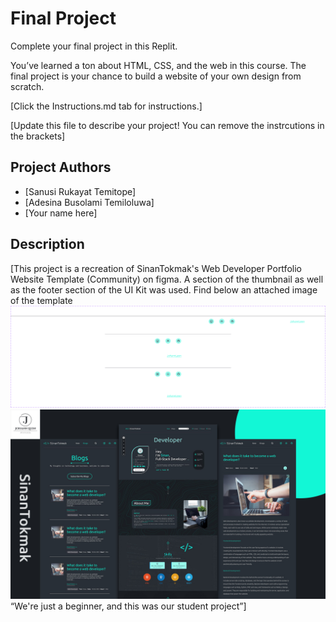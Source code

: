 # Final Project

Complete your final project in this Replit.


You’ve learned a ton about HTML, CSS, and the web in this course. The final project is your chance to build a website of your own design from scratch.

[Click the Instructions.md tab for instructions.]

[Update this file to describe your project! You can remove the instrcutions in the brackets]

## Project Authors
- [Sanusi Rukayat Temitope]
- [Adesina Busolami Temiloluwa]
- [Your name here]

## Description
[This project is a recreation of SinanTokmak's Web Developer Portfolio Website Template (Community) on figma. A section of the thumbnail as well as the footer section of the UI Kit was used. Find below an attached image of the template
<img src="Footer.png"/>
<img src="Thumbnail 1 (1).png"/>
“We're just a beginner, and this was our student project”]